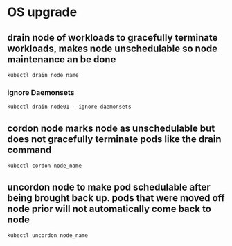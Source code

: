 # OS upgrade

## drain node of workloads to gracefully terminate workloads, makes node unschedulable so node maintenance an be done
`kubectl drain node_name`
### ignore Daemonsets
`kubectl drain node01 --ignore-daemonsets`
## cordon node marks node as unschedulable but does not gracefully terminate pods like the drain command
`kubectl cordon node_name`
## uncordon node to make pod schedulable after being brought back up. pods that were moved off node prior  will not automatically come back to node
`kubectl uncordon node_name`

